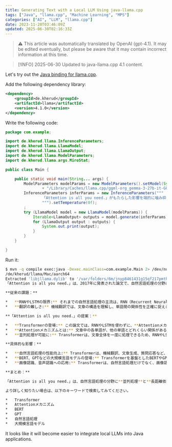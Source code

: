```yaml
---
title: Generating Text with a Local LLM Using java-llama.cpp
tags: ["Java", "llama.cpp", "Machine Learning", "MPS"]
categories: ["AI", "LLM", "llama.cpp"]
date: 2023-11-20T03:46:09Z
updated: 2025-06-30T02:16:33Z
---
```


> ⚠️ This article was automatically translated by OpenAI (gpt-4.1).
> It may be edited eventually, but please be aware that it may contain incorrect information at this time.

> [!INFO] 2025-06-30 Updated to java-llama.cpp 4.1 content.

Let's try out the [Java binding for llama.cpp](https://github.com/kherud/java-llama.cpp).

Add the following dependency library:

```xml
<dependency>
    <groupId>de.kherud</groupId>
    <artifactId>llama</artifactId>
    <version>4.1.0</version>
</dependency>
```

Write the following code:

```java
package com.example;

import de.kherud.llama.InferenceParameters;
import de.kherud.llama.LlamaModel;
import de.kherud.llama.LlamaOutput;
import de.kherud.llama.ModelParameters;
import de.kherud.llama.args.MiroStat;

public class Main {

	public static void main(String... args) {
		ModelParameters modelParams = new ModelParameters().setModel(System.getProperty("user.home")
				+ "/Library/Caches/llama.cpp/ggml-org_gemma-3-27b-it-GGUF_gemma-3-27b-it-Q4_K_M.gguf");
		InferenceParameters inferParams = new InferenceParameters("""
				「Attention is all you need.」がもたらした影響を端的に噛み砕いて教えてください。
				""").setTemperature(0f);
		;
		try (LlamaModel model = new LlamaModel(modelParams)) {
			Iterable<LlamaOutput> outputs = model.generate(inferParams);
			for (LlamaOutput output : outputs) {
				System.out.print(output);
			}
		}
	}

}
```

Run it:

```bash
$ mvn -q compile exec:java -Dexec.mainClass=com.example.Main 2> /dev/null
/de/kherud/llama/Mac/aarch64
Extracted 'libjllama.dylib' to '/var/folders/6m/jnyp8461431g15qf217pmth40000gn/T/libjllama.dylib'
「Attention is all you need.」は、2017年に発表された論文で、自然言語処理の分野に革命をもたらしました。その影響を噛み砕いて説明します。

**従来の課題：**

*   **RNNやLSTMの限界:** それまでの自然言語処理の主流は、RNN（Recurrent Neural Network）やLSTM（Long Short-Term Memory）といった再帰型ニューラルネットワークでした。これらは、文章を順番に処理するため、長い文章になると情報の損失が起こりやすく、並列処理が難しいという課題がありました。
*   **翻訳の難しさ:** 機械翻訳では、文章の構造を理解し、単語間の関係性を正確に捉える必要がありましたが、RNNやLSTMでは限界がありました。

**「Attention is all you need.」の提案：**

*   **Transformerの登場:** この論文では、RNNやLSTMを使わずに、**Attentionメカニズム**のみで構成された新しいモデル「Transformer」を提案しました。
*   **Attentionメカニズムとは:** 文章中の各単語が、他の単語とどれくらい関係があるかを数値化する仕組みです。これにより、文章全体の関係性を捉え、重要な部分に焦点を当てることができます。
*   **並列処理が可能に:** Transformerは、文章全体を一度に処理できるため、RNNやLSTMよりも高速に学習・推論ができます。

**具体的な影響：**

*   **自然言語処理の性能向上:** Transformerは、機械翻訳、文章生成、質問応答など、様々な自然言語処理タスクで、それまでの最高性能を大幅に上回る結果を出しました。
*   **BERT、GPTなどの大規模言語モデルの登場:** Transformerを基盤としたBERTやGPTといった大規模言語モデルが登場し、自然言語処理の可能性を大きく広げました。これらのモデルは、人間が書いた文章と区別がつかないほど自然な文章を生成したり、複雑な質問に答えたりすることができます。
*   **画像認識、音声認識への応用:** Transformerは、自然言語処理だけでなく、画像認識や音声認識といった他の分野にも応用され、目覚ましい成果を上げています。

**まとめ：**

「Attention is all you need.」は、自然言語処理の分野に**並列処理**と**長距離依存性**という2つの重要な要素をもたらし、その後のAI技術の発展に大きな影響を与えました。Transformerは、現在でも多くのAIモデルの基盤として使われており、私たちの生活を大く変えつつあります。

より詳しく知りたい場合は、以下のキーワードで検索してみてください。

*   Transformer
*   Attentionメカニズム
*   BERT
*   GPT
*   自然言語処理
*   大規模言語モデル
```

It looks like it will become easier to integrate local LLMs into Java applications.
